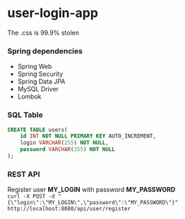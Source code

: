 # user-login-app

The .css is 99.9% stolen

### Spring dependencies
- Spring Web
- Spring Security
- Spring Data JPA
- MySQL Driver
- Lombok

### SQL Table
```sql
CREATE TABLE users(
    id INT NOT NULL PRIMARY KEY AUTO_INCREMENT,
    login VARCHAR(255) NOT NULL,
    password VARCHAR(255) NOT NULL
);
```

### REST API

Register user **MY_LOGIN** with password **MY_PASSWORD**  
`curl -X POST -d "{\"login\":\"MY_LOGIN\",\"password\":\"MY_PASSWORD\"}" http://localhost:8080/api/user/register`
